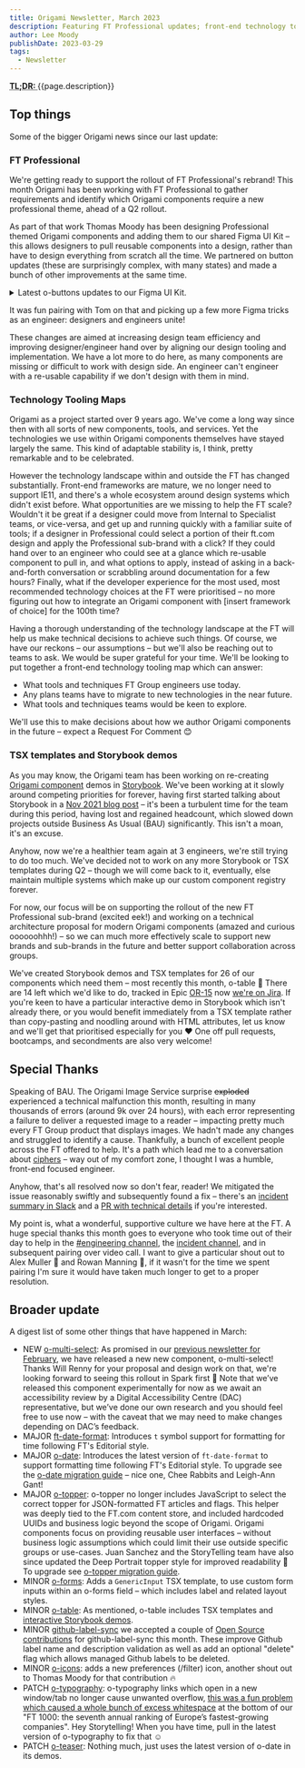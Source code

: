 ```yaml
---
title: Origami Newsletter, March 2023
description: Featuring FT Professional updates; front-end technology tooling maps; TSX templates and Storybook demos; and the bit where we failed to deliver around 9k image requests each day due to a confusing and unprompted error, affecting pretty much every FT Group product.
author: Lee Moody
publishDate: 2023-03-29
tags:
  - Newsletter
---
```


<abbr title="Too long; didn't read">
<strong>
TL;DR:
</strong>
</abbr> {{page.description}}

## Top things

Some of the bigger Origami news since our last update:

### FT Professional

We're getting ready to support the rollout of FT Professional's rebrand! This month Origami has been working with FT Professional to gather requirements and identify which Origami components require a new professional theme, ahead of a Q2 rollout.

As part of that work Thomas Moody has been designing Professional themed Origami components and adding them to our shared Figma UI Kit – this allows designers to pull reusable components into a design, rather than have to design everything from scratch all the time. We partnered on button updates (these are surprisingly complex, with many states) and made a bunch of other improvements at the same time.

<details>
  <summary>
    Latest o-buttons updates to our Figma UI Kit.
  </summary>
    <ul>
    <li>We replaced the boolean "Primary" variant with a "Type" variant which can be “Primary”, “Secondary”, or “Ghost” button types. This aligns design tooling with the Origami component engineers pull into production applications.</li>
    <li>We deleted the separate ghost button Figma component, now that we can switch the type of button as above.</li>
    <li>We deleted a “custom” theme. It's possible to use o-buttons to generate buttons for a custom colour, but what was this specific example in design tooling for? We don’t want to encourage use of that particular theme do we..?</li>
    <li>We fixed the inverse focus state of buttons so designs more accurately reflect what an engineer will produce with Origami's o-buttons component.</li>
    </ul>
</details>

It was fun pairing with Tom on that and picking up a few more Figma tricks as an engineer: designers and engineers unite!

These changes are aimed at increasing design team efficiency and improving designer/engineer hand over by aligning our design tooling and implementation. We have a lot more to do here, as many components are missing or difficult to work with design side. An engineer can't engineer with a re-usable capability if we don't design with them in mind.

### Technology Tooling Maps

Origami as a project started over 9 years ago. We've come a long way since then with all sorts of new components, tools, and services. Yet the technologies we use within Origami components themselves have stayed largely the same. This kind of adaptable stability is, I think, pretty remarkable and to be celebrated.

However the technology landscape within and outside the FT has changed substantially. Front-end frameworks are mature, we no longer need to support IE11, and there's a whole ecosystem around design systems which didn't exist before. What opportunities are we missing to help the FT scale? Wouldn't it be great if a designer could move from Internal to Specialist teams, or vice-versa, and get up and running quickly with a familiar suite of tools; if a designer in Professional could select a portion of their ft.com design and apply the Professional sub-brand with a click? If they could hand over to an engineer who could see at a glance which re-usable component to pull in, and what options to apply, instead of asking in a back-and-forth conversation or scrabbling around documentation for a few hours? Finally, what if the developer experience for the most used, most recommended technology choices at the FT were prioritised – no more figuring out how to integrate an Origami component with [insert framework of choice] for the 100th time?

Having a thorough understanding of the technology landscape at the FT will help us make technical decisions to achieve such things. Of course, we have our reckons – our assumptions – but we'll also be reaching out to teams to ask. We would be super grateful for your time. We'll be looking to put together a front-end technology tooling map which can answer:

- What tools and techniques FT Group engineers use today.
- Any plans teams have to migrate to new technologies in the near future.
- What tools and techniques teams would be keen to explore.

We'll use this to make decisions about how we author Origami components in the future – expect a Request For Comment 😊

### TSX templates and Storybook demos

As you may know, the Origami team has been working on re-creating [Origami component](https://registry.origami.ft.com/components) demos in [Storybook](https://origami.ft.com/storybook/). We've been working at it slowly around competing priorities for forever, having first started talking about Storybook in a [Nov 2021 blog post](https://origami.ft.com/blog/2021/11/05/newsletter/) – it's been a turbulent time for the team during this period, having lost and regained headcount, which slowed down projects outside Business As Usual (BAU) significantly. This isn't a moan, it's an excuse.

Anyhow, now we're a healthier team again at 3 engineers, we're still trying to do too much. We've decided not to work on any more Storybook or TSX templates during Q2 – though we will come back to it, eventually, else maintain multiple systems which make up our custom component registry forever.

For now, our focus will be on supporting the rollout of the new FT Professional sub-brand (excited eek!) and working on a technical architecture proposal for modern Origami components (amazed and curious oooooohhh!) – so we can much more effectively scale to support new brands and sub-brands in the future and better support collaboration across groups.

We've created Storybook demos and TSX templates for 26 of our components which need them – most recently this month, o-table 🎉 There are 14 left which we'd like to do, tracked in Epic [OR-15](https://financialtimes.atlassian.net/browse/OR-15) now [we're on Jira](https://origami.ft.com/blog/2023/03/03/newsletter/#jira). If you're keen to have a particular interactive demo in Storybook which isn't already there, or you would benefit immediately from a TSX template rather than copy-pasting and noodling around with HTML attributes, let us know and we'll get that prioritised especially for you ❤️ One off pull requests, bootcamps, and secondments are also very welcome!

## Special Thanks

Speaking of BAU. The Origami Image Service surprise <strike>exploded</strike> experienced a technical malfunction this month, resulting in many thousands of errors (around 9k over 24 hours), with each error representing a failure to deliver a requested image to a reader – impacting pretty much every FT Group product that displays images. We hadn't made any changes and struggled to identify a cause. Thankfully, a bunch of excellent people across the FT offered to help. It's a path which lead me to a conversation about [ciphers](https://en.wikipedia.org/wiki/Cipher) – way out of my comfort zone, I thought I was a humble, front-end focused engineer.

Anyhow, that's all resolved now so don't fear, reader! We mitigated the issue reasonably swiftly and subsequently found a fix – there's an [incident summary in Slack](https://financialtimes.slack.com/archives/C04S3UGD8HL/p1678452906995959) and a [PR with technical details](https://github.com/Financial-Times/origami-image-service/pull/826) if you're interested.

My point is, what a wonderful, supportive culture we have here at the FT. A huge special thanks this month goes to everyone who took time out of their day to help in the [#engineering channel](https://financialtimes.slack.com/archives/C03TWD9G1/p1677843126578639), the [incident channel](https://financialtimes.slack.com/archives/CKULLGWQ1/p1677863674600469), and in subsequent pairing over video call. I want to give a particular shout out to Alex Muller 🙇 and Rowan Manning 🙇, if it wasn't for the time we spent pairing I'm sure it would have taken much longer to get to a proper resolution.

## Broader update

A digest list of some other things that have happened in March:

- NEW [o-multi-select](https://registry.origami.ft.com/components/o-multi-select@1.0.0): As promised in our [previous newsletter for February](https://origami.ft.com/blog/2023/03/03/newsletter/#new-component--o-multi-select), we have released a new new component, o-multi-select! Thanks Will Renny for your proposal and design work on that, we're looking forward to seeing this rollout in Spark first 👏 Note that we’ve released this component experimentally for now as we await an accessibility review by a Digital Accessibility Centre (DAC) representative, but we’ve done our own research and you should feel free to use now – with the caveat that we may need to make changes depending on DAC’s feedback.
- MAJOR [ft-date-format](https://registry.origami.ft.com/components/ft-date-format@3.0.0/readme): Introduces `t` symbol support for formatting for time following FT's Editorial style.
- MAJOR [o-date](https://registry.origami.ft.com/components/o-date@6.0.0): Introduces the latest version of `ft-date-format` to support formatting time following FT's Editorial style. To upgrade see the [o-date migration guide](https://github.com/Financial-Times/origami/blob/main/components/o-date/MIGRATION.md#migrating-from-v5-to-v6) – nice one, Chee Rabbits and Leigh-Ann Gant!
- MAJOR [o-topper](https://registry.origami.ft.com/components/o-topper@6.0.3): o-topper no longer includes JavaScript to select the correct topper for JSON-formatted FT articles and flags. This helper was deeply tied to the FT.com content store, and included hardcoded UUIDs and business logic beyond the scope of Origami. Origami components focus on providing reusable user interfaces – without business logic assumptions which could limit their use outside specific groups or use-cases. Juan Sanchez and the StoryTelling team have also since updated the Deep Portrait topper style for improved readability 🎉 To upgrade see [o-topper migration guide](https://github.com/Financial-Times/origami/blob/main/components/o-topper/MIGRATION.md#migrating-from-v5-to-v6).
- MINOR [o-forms](https://registry.origami.ft.com/components/o-forms@9.7.0): Adds a `GenericInput` TSX template, to use custom form inputs within an o-forms field – which includes label and related layout styles.
- MINOR [o-table](https://registry.origami.ft.com/components/o-table@9.3.0): As mentioned, o-table includes TSX templates and [interactive Storybook demos](https://origami.ft.com/storybook/brands/core/?path=/story/components-o-table-responsive--table-with-responsive-scroll).
- MINOR [github-label-sync](https://registry.origami.ft.com/components/github-label-sync@2.3.1/readme) we accepted a couple of [Open Source contributions](https://github.com/Financial-Times/github-label-sync/releases) for github-label-sync this month. These improve Github label name and description validation as well as add an optional "delete" flag which allows managed Github labels to be deleted.
- MINOR [o-icons](https://registry.origami.ft.com/components/o-icons@7.6.0): adds a new preferences (/filter) icon, another shout out to Thomas Moody for that contribution 🔥
- PATCH [o-typography](https://registry.origami.ft.com/components/o-typography@7.3.5): o-typography links which open in a new window/tab no longer cause unwanted overflow, [this was a fun problem which caused a whole bunch of excess whitespace](https://financialtimes.slack.com/archives/CSH1XFM5W/p1678978026106699) at the bottom of our "FT 1000: the seventh annual ranking of Europe’s fastest-growing companies". Hey Storytelling! When you have time, pull in the latest version of o-typography to fix that ☺️
- PATCH [o-teaser](https://registry.origami.ft.com/components/o-teaser@6.2.6): Nothing much, just uses the latest version of o-date in its demos.
